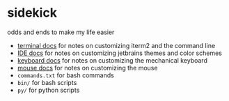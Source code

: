 # sidekick
odds and ends to make my life easier

- [terminal docs](/terminal.md) for notes on customizing iterm2 and the command line
- [IDE docs](/ide.md) for notes on customizing jetbrains themes and color schemes
- [keyboard docs](/keyboard.md) for notes on customizing the mechanical keyboard
- [mouse docs](/mouse.md) for notes on customizing the mouse
- `commands.txt` for bash commands
- `bin/` for bash scripts
- `py/` for python scripts
